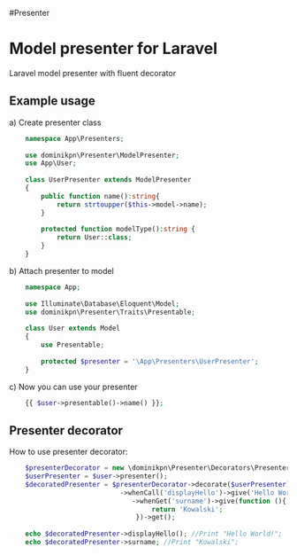 #Presenter
<h1>Model presenter for Laravel</h1> 

<p>Laravel model presenter with fluent decorator<p>

<h2>Example usage</h2>
a) Create presenter class

```php
    namespace App\Presenters;
    
    use dominikpn\Presenter\ModelPresenter;
    use App\User;
    
    class UserPresenter extends ModelPresenter
    {
        public function name():string{
            return strtoupper($this->model->name);    
        }
        
        protected function modelType():string {
            return User::class;
        }
    }
```

b) Attach presenter to model

```php
    namespace App;
    
    use Illuminate\Database\Eloquent\Model;
    use dominikpn\Presenter\Traits\Presentable;
    
    class User extends Model
    {
        use Presentable;
        
        protected $presenter = '\App\Presenters\UserPresenter';
    }
```  

 c) Now you can use your presenter
 
```php
    {{ $user->presentable()->name() }};
```  
<h2>Presenter decorator</h2>
  
  How to use presenter decorator:
  
```php
    $presenterDecorator = new \dominikpn\Presenter\Decorators\PresenterDecorator();
    $userPresenter = $user->presenter();
    $decoratedPresenter = $presenterDecorator->decorate($userPresenter)
                            ->whenCall('displayHello')->give('Hello World!')
                               ->whenGet('surname')->give(function (){
                                    return 'Kowalski';
                                })->get();
      
    echo $decoratedPresenter->displayHello(); //Print "Hello World!";
    echo $decoratedPresenter->surname; //Print "Kowalski";
```

